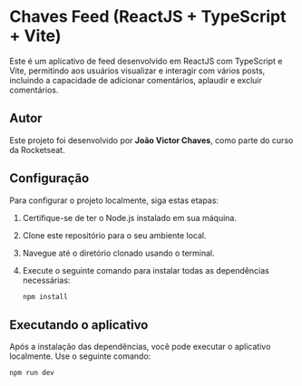 # Chaves Feed (ReactJS + TypeScript + Vite)

Este é um aplicativo de feed desenvolvido em ReactJS com TypeScript e Vite, permitindo aos usuários visualizar e interagir com vários posts, incluindo a capacidade de adicionar comentários, aplaudir e excluir comentários.

## Autor

Este projeto foi desenvolvido por **João Victor Chaves**, como parte do curso da Rocketseat.

## Configuração

Para configurar o projeto localmente, siga estas etapas:

1. Certifique-se de ter o Node.js instalado em sua máquina.
2. Clone este repositório para o seu ambiente local.
3. Navegue até o diretório clonado usando o terminal.
4. Execute o seguinte comando para instalar todas as dependências necessárias:

    ```bash
    npm install
    ```

## Executando o aplicativo

Após a instalação das dependências, você pode executar o aplicativo localmente. Use o seguinte comando:

```bash
npm run dev
